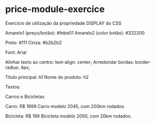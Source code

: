 # price-module-exercice

Exercício de utilização da propriedade DISPLAY do CSS

Amarelo1 (preço/botão): #febe01
Amarelo2 (color botão): #332200

Preto: #111
Cinza: #b2b2b2

Font: Arial

Alinhar texto ao centro: text-align: center;
Arredondar bordas: border-radius: 4px;

Título principal: h1
Nome do produto: h2

Textos:

Carros e Bicicletas

Carro: R$ 1999
Carro modelo 2045, com 200km rodados.

Bicicleta: R$ 199
Bicicleta modelo 2050, com 20km rodados.
